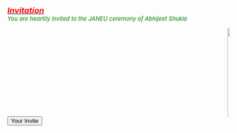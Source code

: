 <!DOCTYPE html>
<html><body><b><u><i><font size="4" color="red">Invitation</font></i></u></b><br/>
  <i><font size="2" color="green">You are heartily invited to the JANEU ceremony of Abhijeet Shukla</font></i>
  
  <marquee><img src="https://user-images.githubusercontent.com/79617246/109388285-2e76ed80-792c-11eb-96b1-d0cc3baa3d9c.jpg" width="200" height="200"><img src="https://user-images.githubusercontent.com/79617246/109388522-a72a7980-792d-11eb-83f4-93f937070fad.jpg" width="150" height="200"><img src="https://user-images.githubusercontent.com/79617246/109389462-bb24aa00-7932-11eb-93e4-260fe464f21e.jpg" width="200" height="200"><img src="https://user-images.githubusercontent.com/79617246/109389467-c37ce500-7932-11eb-965d-7244c31efb8a.jpg" width="300" height="200"></marquee>
  <button onclick="typeWriter()">Your Invite</button>
  <p id="demo"></p>
  <script>
  var i=0;
  var txt='Please come and bless us on 27 april';
  var speed=50;
  function typeWriter(){
  if(i<txt.length){
  document.getElementById("demo").innerHTML+=txt.charAt(i);
  i++;
  setTimeout(typeWriter,speed);
                    }
                    }
                    </script>
</body></html>
